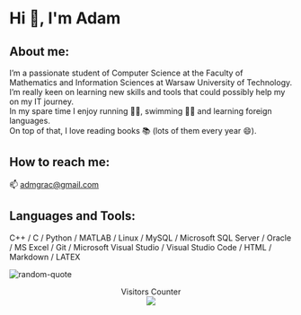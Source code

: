 # Hi 👋, I'm Adam 
## About me:
I’m a passionate student of Computer Science at the Faculty of Mathematics and Information Sciences at Warsaw University of Technology. \
I’m really keen on learning new skills and tools that could possibly help my on my IT journey. \
In my spare time I enjoy running 🏃‍♂️, swimming 🏊‍♂️ and learning foreign languages. \
On top of that, I love reading books 📚 (lots of them every year 😄).
## How to reach me:
📫  admgrac@gmail.com
## Languages and Tools:
C++ / C / Python / MATLAB / Linux / MySQL / Microsoft SQL Server / Oracle / MS Excel / Git / Microsoft Visual Studio / Visual Studio Code / HTML / Markdown / LATEX


![random-quote](https://quotes-github-readme.vercel.app/api?type=horizontal&theme=radical)

<p align="center"> 
  Visitors Counter<br>
  <img src="https://profile-counter.glitch.me/adamgracikowski/count.svg" />
</p>
